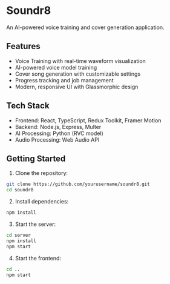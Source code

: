 # Soundr8

An AI-powered voice training and cover generation application.

## Features

- Voice Training with real-time waveform visualization
- AI-powered voice model training
- Cover song generation with customizable settings
- Progress tracking and job management
- Modern, responsive UI with Glassmorphic design

## Tech Stack

- Frontend: React, TypeScript, Redux Toolkit, Framer Motion
- Backend: Node.js, Express, Multer
- AI Processing: Python (RVC model)
- Audio Processing: Web Audio API

## Getting Started

1. Clone the repository:

```bash
git clone https://github.com/yourusername/soundr8.git
cd soundr8
```

2. Install dependencies:

```bash
npm install
```

3. Start the server:

```bash
cd server
npm install
npm start
```

4. Start the frontend:

```bash
cd ..
npm start
```
